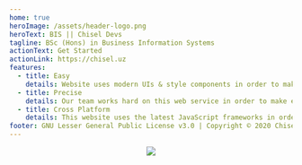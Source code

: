 ```yaml
---
home: true
heroImage: /assets/header-logo.png
heroText: BIS || Chisel Devs
tagline: BSc (Hons) in Business Information Systems
actionText: Get Started
actionLink: https://chisel.uz
features:
  - title: Easy
    details: Website uses modern UIs & style components in order to make usage of application easier and clear by the first sight.
  - title: Precise
    details: Our team works hard on this web service in order to make everything precise and correct.
  - title: Cross Platform
    details: This website uses the latest JavaScript frameworks in order to compile installable PWA app.
footer: GNU Lesser General Public License v3.0 | Copyright © 2020 Chisel Devs
---
```


<p align="center"><a href="https://app.netlify.com/sites/chisel/deploys">
 <img src="https://api.netlify.com/api/v1/badges/a2c63836-f73a-4159-9276-69bf54368787/deploy-status">
  </a>
</p>
